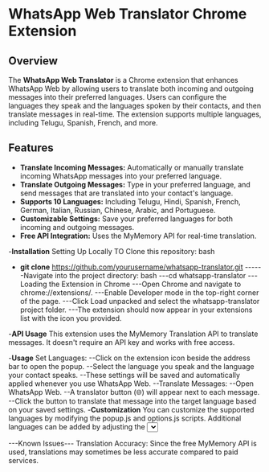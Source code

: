 # WhatsApp Web Translator Chrome Extension

## Overview

The **WhatsApp Web Translator** is a Chrome extension that enhances WhatsApp Web by allowing users to translate both incoming and outgoing messages into their preferred languages. Users can configure the languages they speak and the languages spoken by their contacts, and then translate messages in real-time. The extension supports multiple languages, including Telugu, Spanish, French, and more.

## Features

- **Translate Incoming Messages:** Automatically or manually translate incoming WhatsApp messages into your preferred language.
- **Translate Outgoing Messages:** Type in your preferred language, and send messages that are translated into your contact's language.
- **Supports 10 Languages:** Including Telugu, Hindi, Spanish, French, German, Italian, Russian, Chinese, Arabic, and Portuguese.
- **Customizable Settings:** Save your preferred languages for both incoming and outgoing messages.
- **Free API Integration:** Uses the MyMemory API for real-time translation.

-**Installation**
Setting Up Locally
TO Clone this repository:
bash

- **git clone** https://github.com/yourusername/whatsapp-translator.git
  ------Navigate into the project directory:
  bash
  ---cd whatsapp-translator
  ---Loading the Extension in Chrome
  ---Open Chrome and navigate to chrome://extensions/.
  ---Enable Developer mode in the top-right corner of the page.
  ---Click Load unpacked and select the whatsapp-translator project folder.
  ---The extension should now appear in your extensions list with the icon you provided.

-**API Usage**
This extension uses the MyMemory Translation API to translate messages. It doesn't require an API key and works with free access.

-**Usage**
Set Languages:
--Click on the extension icon beside the address bar to open the popup.
--Select the language you speak and the language your contact speaks.
--These settings will be saved and automatically applied whenever you use WhatsApp Web.
--Translate Messages:
--Open WhatsApp Web.
--A translator button (🌐) will appear next to each message.
--Click the button to translate that message into the target language based on your saved settings. -**Customization**
You can customize the supported languages by modifying the popup.js and options.js scripts. Additional languages can be added by adjusting the <select> dropdown options and ensuring the appropriate language codes are passed to the MyMemory API.

---Known Issues---
Translation Accuracy: Since the free MyMemory API is used, translations may sometimes be less accurate compared to paid services.
